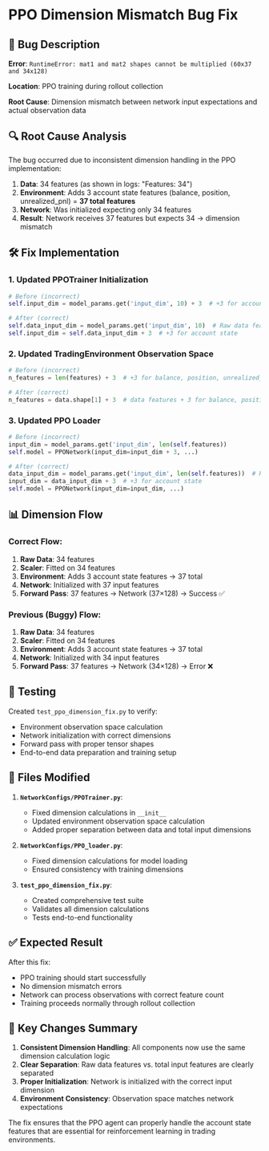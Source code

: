 # PPO Dimension Mismatch Bug Fix

## 🐛 Bug Description

**Error**: `RuntimeError: mat1 and mat2 shapes cannot be multiplied (60x37 and 34x128)`

**Location**: PPO training during rollout collection

**Root Cause**: Dimension mismatch between network input expectations and actual observation data

## 🔍 Root Cause Analysis

The bug occurred due to inconsistent dimension handling in the PPO implementation:

1. **Data**: 34 features (as shown in logs: "Features: 34")
2. **Environment**: Adds 3 account state features (balance, position, unrealized_pnl) = **37 total features**
3. **Network**: Was initialized expecting only 34 features
4. **Result**: Network receives 37 features but expects 34 → dimension mismatch

## 🛠️ Fix Implementation

### 1. Updated PPOTrainer Initialization
```python
# Before (incorrect)
self.input_dim = model_params.get('input_dim', 10) + 3  # +3 for account state

# After (correct)
self.data_input_dim = model_params.get('input_dim', 10)  # Raw data features
self.input_dim = self.data_input_dim + 3  # +3 for account state
```

### 2. Updated TradingEnvironment Observation Space
```python
# Before (incorrect)
n_features = len(features) + 3  # +3 for balance, position, unrealized_pnl

# After (correct)
n_features = data.shape[1] + 3  # data features + 3 for balance, position, unrealized_pnl
```

### 3. Updated PPO Loader
```python
# Before (incorrect)
input_dim = model_params.get('input_dim', len(self.features))
self.model = PPONetwork(input_dim=input_dim + 3, ...)

# After (correct)
data_input_dim = model_params.get('input_dim', len(self.features))  # Raw data features
input_dim = data_input_dim + 3  # +3 for account state
self.model = PPONetwork(input_dim=input_dim, ...)
```

## 📊 Dimension Flow

### Correct Flow:
1. **Raw Data**: 34 features
2. **Scaler**: Fitted on 34 features
3. **Environment**: Adds 3 account state features → 37 total
4. **Network**: Initialized with 37 input features
5. **Forward Pass**: 37 features → Network (37×128) → Success ✅

### Previous (Buggy) Flow:
1. **Raw Data**: 34 features
2. **Scaler**: Fitted on 34 features
3. **Environment**: Adds 3 account state features → 37 total
4. **Network**: Initialized with 34 input features
5. **Forward Pass**: 37 features → Network (34×128) → Error ❌

## 🧪 Testing

Created `test_ppo_dimension_fix.py` to verify:
- Environment observation space calculation
- Network initialization with correct dimensions
- Forward pass with proper tensor shapes
- End-to-end data preparation and training setup

## 📁 Files Modified

1. **`NetworkConfigs/PPOTrainer.py`**:
   - Fixed dimension calculations in `__init__`
   - Updated environment observation space calculation
   - Added proper separation between data and total input dimensions

2. **`NetworkConfigs/PPO_loader.py`**:
   - Fixed dimension calculations for model loading
   - Ensured consistency with training dimensions

3. **`test_ppo_dimension_fix.py`**:
   - Created comprehensive test suite
   - Validates all dimension calculations
   - Tests end-to-end functionality

## ✅ Expected Result

After this fix:
- PPO training should start successfully
- No dimension mismatch errors
- Network can process observations with correct feature count
- Training proceeds normally through rollout collection

## 🔧 Key Changes Summary

1. **Consistent Dimension Handling**: All components now use the same dimension calculation logic
2. **Clear Separation**: Raw data features vs. total input features are clearly separated
3. **Proper Initialization**: Network is initialized with the correct input dimension
4. **Environment Consistency**: Observation space matches network expectations

The fix ensures that the PPO agent can properly handle the account state features that are essential for reinforcement learning in trading environments.